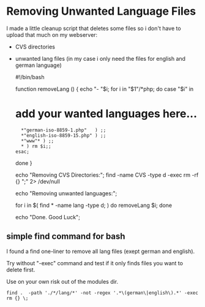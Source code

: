 <!-- Name: TipsAndTricks/CleanupScript -->
<!-- Version: 5 -->
<!-- Last-Modified: 2006/09/11 13:27:11 -->
<!-- Author: werner -->
# Removing Unwanted Language Files

I made a little cleanup script that deletes some files so i don't have to upload that much on my webserver:

  * CVS directories
  * unwanted lang files (in my case i only need the files for english and german language)



    #!/bin/bash
    
    function removeLang () {
    echo "- "$i;
    for i in "$1"/*php;
        do
        case "$i" in
    # add your wanted languages here...
          *"german-iso-8859-1.php"   ) ;;
          *"english-iso-8859-15.php" ) ;;
          *"www"* ) ;;
          * ) rm $i;;
        esac;
      done
    }
    
    echo "Removing CVS Directories:";
    find -name CVS -type d -exec rm -rf {} ";" 2> /dev/null
    
    echo "Removing unwanted languages:";
    
    for i in $( find * -name lang -type d; )
      do
        removeLang $i;
      done
    
    echo "Done. Good Luck";
    

## simple find command for bash
I found a find one-liner to remove all lang files (exept german and english).

Try without "-exec" command and test if it only finds files you want to delete first.

Use on your own risk out of the modules dir. 


    find .  -path './*/lang/*' -not -regex '.*\(german\|english\).*' -exec rm {} \;